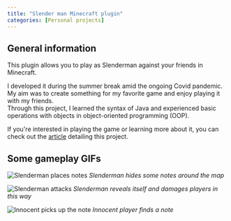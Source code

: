 ```yaml
---
title: "Slender man Minecraft plugin"
categories: [Personal projects]
---
```


## General information

This plugin allows you to play as Slenderman against your friends in Minecraft.

I developed it during the summer break amid the ongoing Covid pandemic. My aim was to create something for my favorite game and enjoy playing it with my friends.\
Through this project, I learned the syntax of Java and experienced basic operations with objects in object-oriented programming (OOP).

If you're interested in playing the game or learning more about it, you can check out the [article](/posts/Slender_man_plugin_article) detailing this project.

## Some gameplay GIFs

![Slenderman places notes](/assets/post_data/slender_man/place%20notes%20gif.gif)
*Slenderman hides some notes around the map*
<br>

![Slenderman attacks](/assets/post_data/slender_man/damaging.gif)
*Slenderman reveals itself and damages players in this way*
<br>

![Innocent picks up the note](/assets/post_data/slender_man/taking%20note.gif)
*Innocent player finds a note*